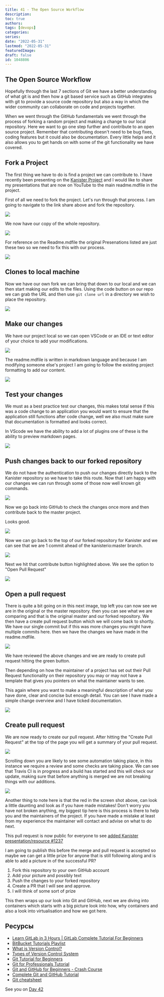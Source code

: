 ```yaml
---
title: 41 - The Open Source Workflow
description: 
toc: true
authors:
tags: [devops]
categories:
series: 
date: "2022-05-31"
lastmod: "2022-05-31"
featuredImage:
draft: false
id: 1048806
---
```

## The Open Source Workflow 
    
Hopefully through the last 7 sections of Git we have a better understanding of what git is and then how a git based service such as GitHub integrates with git to provide a source code repository but also a way in which the wider community can collaborate on code and projects together. 

When we went through the GitHub fundamentals we went through the process of forking a random project and making a change to our local repository. Here we want to go one step further and contribute to an open source project. Remember that contributing doesn't need to be bug fixes, coding features but it could also be documentation. Every little helps and it also allows you to get hands on with some of the git functionality we have covered. 

## Fork a Project 

The first thing we have to do is find a project we can contribute to. I have recently been presenting on the [Kanister Project](https://github.com/kanisterio/kanister) and I would like to share my presentations that are now on YouTube to the main readme.mdfile in the project. 

First of all we need to fork the project. Let's run through that process. I am going to navigate to the link share above and fork the repository. 

![](../images/Day41_Git1.png?v1)

We now have our copy of the whole repository. 

![](../images/Day41_Git2.png?v1)

For reference on the Readme.mdfile the original Presenations listed are just these two so we need to fix this with our process. 

![](../images/Day41_Git3.png?v1)

## Clones to local machine 

Now we have our own fork we can bring that down to our local and we can then start making our edits to the files. Using the code button on our repo we can grab the URL and then use `git clone url` in a directory we wish to place the repository. 

![](../images/Day41_Git4.png?v1)

## Make our changes 

We have our project local so we can open VSCode or an IDE or text editor of your choice to add your modifications. 

![](../images/Day41_Git5.png?v1)

The readme.mdfile is written in markdown language and because I am modifying someone else's project I am going to follow the existing project formatting to add our content. 

![](../images/Day41_Git6.png?v1)

## Test your changes

We must as a best practice test our changes, this makes total sense if this was a code change to an application you would want to ensure that the application still functions after code change, well we also must make sure that documentation is formatted and looks correct. 

In VScode we have the ability to add a lot of plugins one of these is the ability to preview markdown pages. 

![](../images/Day41_Git7.png?v1)

## Push changes back to our forked repository

We do not have the authentication to push our changes directly back to the Kanister repository so we have to take this route. Now that I am happy with our changes we can run through some of those now well known git commands.

![](../images/Day41_Git8.png?v1)

Now we go back into GitHub to check the changes once more and then contribute back to the master project. 

Looks good. 

![](../images/Day41_Git9.png?v1)

Now we can go back to the top of our forked repository for Kanister and we can see that we are 1 commit ahead of the kanisterio:master branch. 

![](../images/Day41_Git10.png?v1)

Next we hit that contribute button highlighted above. We see the option to "Open Pull Request"

![](../images/Day41_Git11.png?v1)

## Open a pull request 

There is quite a bit going on in this next image, top left you can now see we are in the original or the master repository. then you can see what we are comparing and that is the original master and our forked repository. We then have a create pull request button which we will come back to shortly. We have our single commit but if this was more changes you might have multiple commits here. then we have the changes we have made in the readme.mdfile. 

![](../images/Day41_Git12.png?v1)

We have reviewed the above changes and we are ready to create pull request hitting the green button. 

Then depending on how the maintainer of a project has set out their Pull Request functionality on their repository you may or may not have a template that gives you pointers on what the maintainer wants to see. 

This again where you want to make a meaningful description of what you have done, clear and concise but enough detail. You can see I have made a simple change overview and I have ticked documentation. 

![](../images/Day41_Git13.png?v1)

## Create pull request

We are now ready to create our pull request. After hitting the "Create Pull Request" at the top of the page you will get a summary of your pull request. 

![](../images/Day41_Git14.png?v1)

Scrolling down you are likely to see some automation taking place, in this instance we require a review and some checks are taking place. We can see that Travis CI is in progress and a build has started and this will check our update, making sure that before anything is merged we are not breaking things with our additions. 

![](../images/Day41_Git15.png?v1)

Another thing to note here is that the red in the screen shot above, can look a little daunting and look as if you have made mistakes! Don't worry you have not broken anything, my biggest tip here is this process is there to help you and the maintainers of the project. If you have made a mistake at least from my experience the maintainer will contact and advise on what to do next. 

This pull request is now public for everyone to see [added Kanister presentation/resource #1237](https://github.com/kanisterio/kanister/pull/1237)

I am going to publish this before the merge and pull request is accepted so maybe we can get a little prize for anyone that is still following along and is able to add a picture in of the successful PR? 

1. Fork this repository to your own GitHub account 
2. Add your picture and possibly text 
3. Push the changes to your forked repository 
4. Create a PR that I will see and approve. 
5. I will think of some sort of prize 

This then wraps up our look into Git and GitHub, next we are diving into containers which starts with a big picture look into how, why containers and also a look into virtualisation and how we got here. 

## Ресурсы 

- [Learn GitLab in 3 Hours | GitLab Complete Tutorial For Beginners](https://www.youtube.com/watch?v=8aV5AxJrHDg)
- [BitBucket Tutorials Playlist](https://www.youtube.com/watch?v=OMLh-5O6Ub8&list=PLaD4FvsFdarSyyGl3ooAm-ZyAllgw_AM5)
- [What is Version Control?](https://www.youtube.com/watch?v=Yc8sCSeMhi4)
- [Types of Version Control System](https://www.youtube.com/watch?v=kr62e_n6QuQ)
- [Git Tutorial for Beginners](https://www.youtube.com/watch?v=8JJ101D3knE&t=52s) 
- [Git for Professionals Tutorial](https://www.youtube.com/watch?v=Uszj_k0DGsg) 
- [Git and GitHub for Beginners - Crash Course](https://www.youtube.com/watch?v=RGOj5yH7evk&t=8s) 
- [Complete Git and GitHub Tutorial](https://www.youtube.com/watch?v=apGV9Kg7ics)
- [Git cheatsheet](https://www.atlassian.com/git/tutorials/atlassian-git-cheatsheet)


See you on [Day 42](../day42) 

